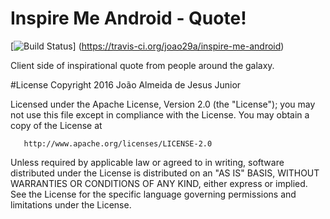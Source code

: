 # Inspire Me Android - Quote!
[![Build Status](https://travis-ci.org/joao29a/inspire-me-android.svg?branch=master)]
(https://travis-ci.org/joao29a/inspire-me-android)

Client side of inspirational quote from people around the galaxy.

#License
 Copyright 2016 João Almeida de Jesus Junior

   Licensed under the Apache License, Version 2.0 (the "License");
   you may not use this file except in compliance with the License.
   You may obtain a copy of the License at

       http://www.apache.org/licenses/LICENSE-2.0

   Unless required by applicable law or agreed to in writing, software
   distributed under the License is distributed on an "AS IS" BASIS,
   WITHOUT WARRANTIES OR CONDITIONS OF ANY KIND, either express or implied.
   See the License for the specific language governing permissions and
   limitations under the License.
